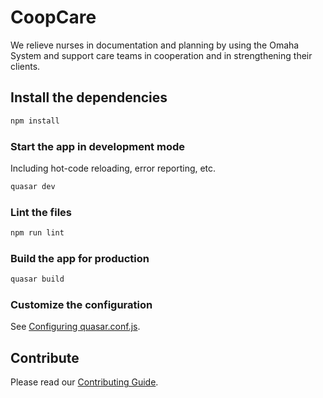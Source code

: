 # CoopCare

We relieve nurses in documentation and planning by using the Omaha System and support care teams in cooperation and in strengthening their clients.

## Install the dependencies
```bash
npm install
```

### Start the app in development mode

Including hot-code reloading, error reporting, etc.

```bash
quasar dev
```

### Lint the files
```bash
npm run lint
```

### Build the app for production
```bash
quasar build
```

### Customize the configuration
See [Configuring quasar.conf.js](https://quasar.dev/quasar-cli/quasar-conf-js).

## Contribute

Please read our [Contributing Guide](CONTRIBUTING.md).
